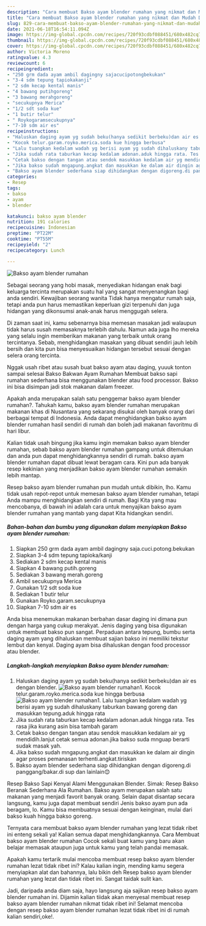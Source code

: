 ```yaml
---
description: "Cara membuat Bakso ayam blender rumahan yang nikmat dan Mudah Dibuat"
title: "Cara membuat Bakso ayam blender rumahan yang nikmat dan Mudah Dibuat"
slug: 829-cara-membuat-bakso-ayam-blender-rumahan-yang-nikmat-dan-mudah-dibuat
date: 2021-06-18T16:54:11.094Z
image: https://img-global.cpcdn.com/recipes/720f93cdbf088451/680x482cq70/bakso-ayam-blender-rumahan-foto-resep-utama.jpg
thumbnail: https://img-global.cpcdn.com/recipes/720f93cdbf088451/680x482cq70/bakso-ayam-blender-rumahan-foto-resep-utama.jpg
cover: https://img-global.cpcdn.com/recipes/720f93cdbf088451/680x482cq70/bakso-ayam-blender-rumahan-foto-resep-utama.jpg
author: Victoria Moreno
ratingvalue: 4.3
reviewcount: 6
recipeingredient:
- "250 grm dada ayam ambil dagingny sajacucipotongbekukan"
- "3-4 sdm tepung tapiokakanji"
- "2 sdm kecap kental manis"
- "4 bawang putihgoreng"
- "3 bawang merahgoreng"
- "secukupnya Merica"
- "1/2 sdt soda kue"
- "1 butir telur"
- " Roykogaramsecukupnya"
- "7-10 sdm air es"
recipeinstructions:
- "Haluskan daging ayam yg sudah beku(hanya sedikit berbeku)dan air es dengan blender."
- "Kocok telur.garam.royko.merica.soda kue hingga berbusa"
- "Lalu tuangkan kedalam wadah yg berisi ayam yg sudah dihaluskany taburkan bawang goreng dan masukkan tepung.aduk hingga rata"
- "Jika sudah rata taburkan kecap kedalam adonan.aduk hingga rata. Tes rasa jika kurang asin bisa tambah garam"
- "Cetak bakso dengan tangan atau sendok masukkan kedalam air yg mendidih.lanjut cetak semua adonan.jika bakso suda mnguap berarti sudak masak yah."
- "Jika bakso sudah mngapung.angkat dan masukkan ke dalam air dingin agar proses pemanasan terhenti.angkat.tiriskan"
- "Bakso ayam blender sederhana siap dihidangkan dengan digoreng.di panggang/bakar.di sup dan lainlain😊"
categories:
- Resep
tags:
- bakso
- ayam
- blender

katakunci: bakso ayam blender 
nutrition: 191 calories
recipecuisine: Indonesian
preptime: "PT22M"
cooktime: "PT55M"
recipeyield: "2"
recipecategory: Lunch

---
```



![Bakso ayam blender rumahan](https://img-global.cpcdn.com/recipes/720f93cdbf088451/680x482cq70/bakso-ayam-blender-rumahan-foto-resep-utama.jpg)

Sebagai seorang yang hobi masak, menyediakan hidangan enak bagi keluarga tercinta merupakan suatu hal yang sangat menyenangkan bagi anda sendiri. Kewajiban seorang  wanita Tidak hanya mengatur rumah saja, tetapi anda pun harus memastikan keperluan gizi terpenuhi dan juga hidangan yang dikonsumsi anak-anak harus menggugah selera.

Di zaman  saat ini, kamu sebenarnya bisa memesan masakan jadi walaupun tidak harus susah memasaknya terlebih dahulu. Namun ada juga lho mereka yang selalu ingin memberikan makanan yang terbaik untuk orang tercintanya. Sebab, menghidangkan masakan yang dibuat sendiri jauh lebih bersih dan kita pun bisa menyesuaikan hidangan tersebut sesuai dengan selera orang tercinta. 

Nggak usah ribet atau susah buat bakso ayam atau daging, yuuuk tonton sampai selesai Bakso Bakwan Ayam Rumahan Membuat bakso sapi rumahan sederhana bisa menggunakan blender atau food processor. Bakso ini bisa disimpan jadi stok makanan dalam freezer.

Apakah anda merupakan salah satu penggemar bakso ayam blender rumahan?. Tahukah kamu, bakso ayam blender rumahan merupakan makanan khas di Nusantara yang sekarang disukai oleh banyak orang dari berbagai tempat di Indonesia. Anda dapat menghidangkan bakso ayam blender rumahan hasil sendiri di rumah dan boleh jadi makanan favoritmu di hari libur.

Kalian tidak usah bingung jika kamu ingin memakan bakso ayam blender rumahan, sebab bakso ayam blender rumahan gampang untuk ditemukan dan anda pun dapat menghidangkannya sendiri di rumah. bakso ayam blender rumahan dapat dibuat lewat beragam cara. Kini pun ada banyak resep kekinian yang menjadikan bakso ayam blender rumahan semakin lebih mantap.

Resep bakso ayam blender rumahan pun mudah untuk dibikin, lho. Kamu tidak usah repot-repot untuk memesan bakso ayam blender rumahan, tetapi Anda mampu menghidangkan sendiri di rumah. Bagi Kita yang mau mencobanya, di bawah ini adalah cara untuk menyajikan bakso ayam blender rumahan yang mantab yang dapat Kita hidangkan sendiri.

<!--inarticleads1-->

##### Bahan-bahan dan bumbu yang digunakan dalam menyiapkan Bakso ayam blender rumahan:

1. Siapkan 250 grm dada ayam ambil dagingny saja.cuci.potong.bekukan
1. Siapkan 3-4 sdm tepung tapioka/kanji
1. Sediakan 2 sdm kecap kental manis
1. Siapkan 4 bawang putih.goreng
1. Sediakan 3 bawang merah.goreng
1. Ambil secukupnya Merica
1. Gunakan 1/2 sdt soda kue
1. Sediakan 1 butir telur
1. Gunakan  Royko.garam.secukupnya
1. Siapkan 7-10 sdm air es


Anda bisa menemukan makanan berbahan dasar daging ini dimana pun dengan harga yang cukup merakyat. Jenis daging yang bisa digunakan untuk membuat bakso pun sangat. Perpaduan antara tepung, bumbu serta daging ayam yang dihaluskan membuat sajian bakso ini memiliki tekstur lembut dan kenyal. Daging ayam bisa dihaluskan dengan food processor atau blender. 

<!--inarticleads2-->

##### Langkah-langkah menyiapkan Bakso ayam blender rumahan:

1. Haluskan daging ayam yg sudah beku(hanya sedikit berbeku)dan air es dengan blender.
<img src="https://img-global.cpcdn.com/steps/28f1ea83f7c364e5/160x128cq70/bakso-ayam-blender-rumahan-langkah-memasak-1-foto.jpg" alt="Bakso ayam blender rumahan">1. Kocok telur.garam.royko.merica.soda kue hingga berbusa
<img src="https://img-global.cpcdn.com/steps/43b303caa5965354/160x128cq70/bakso-ayam-blender-rumahan-langkah-memasak-2-foto.jpg" alt="Bakso ayam blender rumahan">1. Lalu tuangkan kedalam wadah yg berisi ayam yg sudah dihaluskany taburkan bawang goreng dan masukkan tepung.aduk hingga rata
1. Jika sudah rata taburkan kecap kedalam adonan.aduk hingga rata. Tes rasa jika kurang asin bisa tambah garam
1. Cetak bakso dengan tangan atau sendok masukkan kedalam air yg mendidih.lanjut cetak semua adonan.jika bakso suda mnguap berarti sudak masak yah.
1. Jika bakso sudah mngapung.angkat dan masukkan ke dalam air dingin agar proses pemanasan terhenti.angkat.tiriskan
1. Bakso ayam blender sederhana siap dihidangkan dengan digoreng.di panggang/bakar.di sup dan lainlain😊


Resep Bakso Sapi Kenyal Alami Menggunakan Blender. Simak: Resep Bakso Beranak Sederhana Ala Rumahan. Bakso ayam merupakan salah satu makanan yang menjadi favorit banyak orang. Selain dapat disantap secara langsung, kamu juga dapat membuat sendiri Jenis bakso ayam pun ada beragam, lo. Kamu bisa membuatnya sesuai dengan keinginan, mulai dari bakso kuah hingga bakso goreng. 

Ternyata cara membuat bakso ayam blender rumahan yang lezat tidak ribet ini enteng sekali ya! Kalian semua dapat menghidangkannya. Cara Membuat bakso ayam blender rumahan Cocok sekali buat kamu yang baru akan belajar memasak ataupun juga untuk kamu yang telah pandai memasak.

Apakah kamu tertarik mulai mencoba membuat resep bakso ayam blender rumahan lezat tidak ribet ini? Kalau kalian ingin, mending kamu segera menyiapkan alat dan bahannya, lalu bikin deh Resep bakso ayam blender rumahan yang lezat dan tidak ribet ini. Sangat taidak sulit kan. 

Jadi, daripada anda diam saja, hayo langsung aja sajikan resep bakso ayam blender rumahan ini. Dijamin kalian tiidak akan menyesal membuat resep bakso ayam blender rumahan nikmat tidak ribet ini! Selamat mencoba dengan resep bakso ayam blender rumahan lezat tidak ribet ini di rumah kalian sendiri,oke!.

